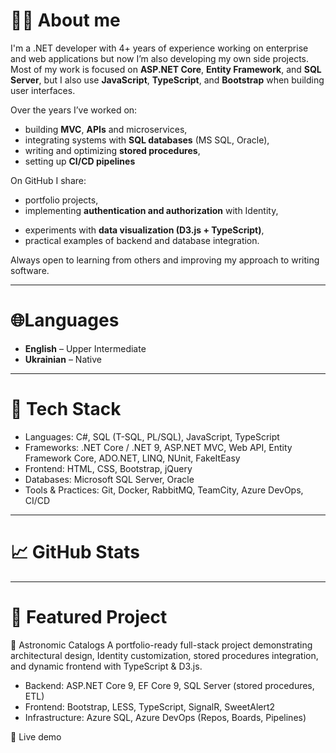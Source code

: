# 👨‍💻 ****About me****
I'm a .NET developer with 4+ years of experience working on enterprise and web applications but now I’m also developing my own side projects.  
Most of my work is focused on **ASP.NET Core**, **Entity Framework**, and **SQL Server**, but I also use **JavaScript**, **TypeScript**, and **Bootstrap** when building user interfaces.    
   
Over the years I’ve worked on:
*   building **MVC**, **APIs** and microservices,
*   integrating systems with **SQL databases** (MS SQL, Oracle),
*   writing and optimizing **stored procedures**,
*   setting up **CI/CD pipelines**
 
On GitHub I share:
*   portfolio projects,
*   implementing **authentication and authorization** with Identity,
- experiments with **data visualization (D3.js + TypeScript)**,
- practical examples of backend and database integration.

Always open to learning from others and improving my approach to writing software.

---

# 🌐****Languages**** 
*   **English** – Upper Intermediate 
*   **Ukrainian** – Native 

---


# 🚀 ****Tech Stack****
*   Languages: C#, SQL (T-SQL, PL/SQL), JavaScript, TypeScript
*   Frameworks: .NET Core / .NET 9, ASP.NET MVC, Web API, Entity Framework Core, ADO.NET, LINQ, NUnit, FakeItEasy
*   Frontend: HTML, CSS, Bootstrap, jQuery
*   Databases: Microsoft SQL Server, Oracle
*   Tools & Practices: Git, Docker, RabbitMQ, TeamCity, Azure DevOps, CI/CD

---

# 📈 ****GitHub Stats****


---

# 📌 ****Featured Project****
🌌 Astronomic Catalogs
A portfolio-ready full-stack project demonstrating architectural design, Identity customization, stored procedures integration, and dynamic frontend with TypeScript & D3.js.  
*   Backend: ASP.NET Core 9, EF Core 9, SQL Server (stored procedures, ETL)
*   Frontend: Bootstrap, LESS, TypeScript, SignalR, SweetAlert2
*   Infrastructure: Azure SQL, Azure DevOps (Repos, Boards, Pipelines)
  
🔗 Live demo

